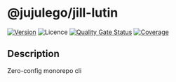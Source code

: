 # @jujulego/jill-lutin
[![Version](https://img.shields.io/npm/v/@jujulego/jill-lutin)](https://www.npmjs.com/package/@jujulego/jill-lutin)
![Licence](https://img.shields.io/github/license/jujulego/jill)
[![Quality Gate Status](https://sonarcloud.io/api/project_badges/measure?project=jujulego_jill-lutin&metric=alert_status)](https://sonarcloud.io/dashboard?id=jujulego_jill-lutin)
[![Coverage](https://sonarcloud.io/api/project_badges/measure?project=jujulego_jill-lutin&metric=coverage)](https://sonarcloud.io/dashboard?id=jujulego_jill-lutin)

## Description
Zero-config monorepo cli
